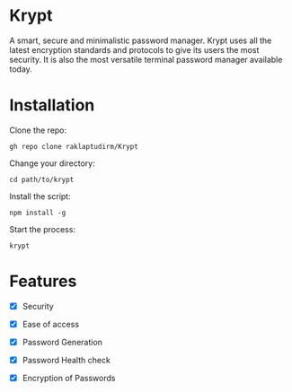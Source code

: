 # Krypt
 A smart, secure and minimalistic password manager. Krypt uses all the latest encryption standards and protocols to give its users the most security. It is also the most versatile terminal password manager available today.

# Installation

Clone the repo:

```
gh repo clone raklaptudirm/Krypt
```

Change your directory:

```
cd path/to/krypt
```

Install the script:

```
npm install -g
```

Start the process:

```
krypt
```

# Features

- [x] Security
- [x] Ease of access
- [x] Password Generation
- [x] Password Health check
- [x] Encryption of Passwords



